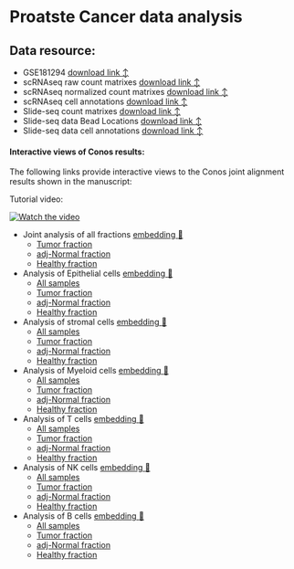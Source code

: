 # Proatste Cancer data analysis

## Data resource:
- GSE181294  [download link :arrow_up_down:](https://www.ncbi.nlm.nih.gov/geo/query/acc.cgi?acc=GSE181294)
- scRNAseq raw count matrixes  [download link :arrow_up_down:](https://drive.google.com/file/d/1ZbGoO7AchEGs4VUNrI1KxKCsLYoazrky/view?usp=share_link)
- scRNAseq normalized count matrixes  [download link :arrow_up_down:](https://drive.google.com/file/d/1RSCRNXPr2GZPtpGv-Aj6Y94cwxJJY1eW/view?usp=share_link)
- scRNAseq cell annotations  [download link :arrow_up_down:](https://drive.google.com/file/d/1WuIwpuHibuR4D9hUyquJ72UYSOU_fVwx/view?usp=share_link)
- Slide-seq count matrixes  [download link :arrow_up_down:](https://drive.google.com/file/d/1eIq4q2k3EeHNg8drxf8f7j_CMrcyt9pQ/view?usp=share_link)
- Slide-seq data Bead Locations  [download link :arrow_up_down:](https://drive.google.com/file/d/1cAFU42N0xACjkSS9kLD7C477wwP4LgoM/view?usp=share_link)
- Slide-seq data cell annotations  [download link :arrow_up_down:](https://drive.google.com/file/d/1thfKrpbIqscUHRse6MyGet_dM6XtPZON/view?usp=share_link)


#### Interactive views of Conos results:
The following links provide interactive views to the Conos joint alignment results shown in the manuscript:

Tutorial video:

[![Watch the video](http://pklab.med.harvard.edu/shenglin//NB.immune.atlas/example2.png)](https://www.youtube.com/watch?v=12k0vl9wXXQ)



*   Joint analysis of all fractions [embedding :blue_book:](http://pklab.med.harvard.edu/shenglin//PCA/scano/F1a.pdf)
    *   [Tumor fraction](http://pklab.med.harvard.edu/nikolas/pagoda2/frontend/current/pagodaURL/index.html?fileURL=http://pklab.med.harvard.edu/shenglin//PCA/bin/all.Tumor.bin)
    *   [adj-Normal fraction](http://pklab.med.harvard.edu/nikolas/pagoda2/frontend/current/pagodaURL/index.html?fileURL=http://pklab.med.harvard.edu/shenglin//PCA/bin/all.Normal.bin)
    *   [Healthy fraction](http://pklab.med.harvard.edu/nikolas/pagoda2/frontend/current/pagodaURL/index.html?fileURL=http://pklab.med.harvard.edu/shenglin//PCA/bin/all.Healthy.bin)
*   Analysis of Epithelial cells [embedding :blue_book:](http://pklab.med.harvard.edu/shenglin//PCA/scano/F2a.pdf)
    *   [All samples](http://pklab.med.harvard.edu/nikolas/pagoda2/frontend/current/pagodaURL/index.html?fileURL=http://pklab.med.harvard.edu/shenglin//PCA/bin/Epi.all.bin)
    *   [Tumor fraction](http://pklab.med.harvard.edu/nikolas/pagoda2/frontend/current/pagodaURL/index.html?fileURL=http://pklab.med.harvard.edu/shenglin//PCA/bin/Epi.Tumor.bin)
    *   [adj-Normal fraction](http://pklab.med.harvard.edu/nikolas/pagoda2/frontend/current/pagodaURL/index.html?fileURL=http://pklab.med.harvard.edu/shenglin//PCA/bin/Epi.Normal.bin)
    *   [Healthy fraction](http://pklab.med.harvard.edu/nikolas/pagoda2/frontend/current/pagodaURL/index.html?fileURL=http://pklab.med.harvard.edu/shenglin//PCA/bin/Epi.Healthy.bin)
*   Analysis of stromal cells [embedding :blue_book:](http://pklab.med.harvard.edu/shenglin//PCA/scano/F3a.pdf)
    *   [All samples](http://pklab.med.harvard.edu/nikolas/pagoda2/frontend/current/pagodaURL/index.html?fileURL=http://pklab.med.harvard.edu/shenglin//PCA/bin/stromal.all.bin)
    *   [Tumor fraction](http://pklab.med.harvard.edu/nikolas/pagoda2/frontend/current/pagodaURL/index.html?fileURL=http://pklab.med.harvard.edu/shenglin//PCA/bin/stromal.Tumor.bin)
    *   [adj-Normal fraction](http://pklab.med.harvard.edu/nikolas/pagoda2/frontend/current/pagodaURL/index.html?fileURL=http://pklab.med.harvard.edu/shenglin//PCA/bin/stromal.Normal.bin)
    *   [Healthy fraction](http://pklab.med.harvard.edu/nikolas/pagoda2/frontend/current/pagodaURL/index.html?fileURL=http://pklab.med.harvard.edu/shenglin//PCA/bin/stromal.Healthy.bin)
*   Analysis of Myeloid cells [embedding :blue_book:](http://pklab.med.harvard.edu/shenglin//PCA/scano/F5a.pdf)
    *   [All samples](http://pklab.med.harvard.edu/nikolas/pagoda2/frontend/current/pagodaURL/index.html?fileURL=http://pklab.med.harvard.edu/shenglin//PCA/bin/myeloid.all.bin)
    *   [Tumor fraction](http://pklab.med.harvard.edu/nikolas/pagoda2/frontend/current/pagodaURL/index.html?fileURL=http://pklab.med.harvard.edu/shenglin//PCA/bin/myeloid.Tumor.bin)
    *   [adj-Normal fraction](http://pklab.med.harvard.edu/nikolas/pagoda2/frontend/current/pagodaURL/index.html?fileURL=http://pklab.med.harvard.edu/shenglin//PCA/bin/myeloid.Normal.bin)
    *   [Healthy fraction](http://pklab.med.harvard.edu/nikolas/pagoda2/frontend/current/pagodaURL/index.html?fileURL=http://pklab.med.harvard.edu/shenglin//PCA/bin/myeloid.Healthy.bin)
*   Analysis of T cells [embedding :blue_book:](http://pklab.med.harvard.edu/shenglin//PCA/scano/F6a.pdf)
    *   [All samples](http://pklab.med.harvard.edu/nikolas/pagoda2/frontend/current/pagodaURL/index.html?fileURL=http://pklab.med.harvard.edu/shenglin//PCA/bin/Tcell.all.bin)
    *   [Tumor fraction](http://pklab.med.harvard.edu/nikolas/pagoda2/frontend/current/pagodaURL/index.html?fileURL=http://pklab.med.harvard.edu/shenglin//PCA/bin/Tcell.Tumor.bin)
    *   [adj-Normal fraction](http://pklab.med.harvard.edu/nikolas/pagoda2/frontend/current/pagodaURL/index.html?fileURL=http://pklab.med.harvard.edu/shenglin//PCA/bin/Tcell.Normal.bin)
    *   [Healthy fraction](http://pklab.med.harvard.edu/nikolas/pagoda2/frontend/current/pagodaURL/index.html?fileURL=http://pklab.med.harvard.edu/shenglin//PCA/bin/Tcell.Healthy.bin)
*   Analysis of NK cells [embedding :blue_book:](http://pklab.med.harvard.edu/shenglin//PCA/scano/F7a.NK.pdf)
    *   [All samples](http://pklab.med.harvard.edu/nikolas/pagoda2/frontend/current/pagodaURL/index.html?fileURL=http://pklab.med.harvard.edu/shenglin//PCA/bin/NK.all.bin)
    *   [Tumor fraction](http://pklab.med.harvard.edu/nikolas/pagoda2/frontend/current/pagodaURL/index.html?fileURL=http://pklab.med.harvard.edu/shenglin//PCA/bin/NK.Tumor.bin)
    *   [adj-Normal fraction](http://pklab.med.harvard.edu/nikolas/pagoda2/frontend/current/pagodaURL/index.html?fileURL=http://pklab.med.harvard.edu/shenglin//PCA/bin/NK.Normal.bin)
    *   [Healthy fraction](http://pklab.med.harvard.edu/nikolas/pagoda2/frontend/current/pagodaURL/index.html?fileURL=http://pklab.med.harvard.edu/shenglin//PCA/bin/NK.Healthy.bin)
*   Analysis of B cells [embedding :blue_book:](http://pklab.med.harvard.edu/shenglin//PCA/scano/F7a.pdf)
    *   [All samples](http://pklab.med.harvard.edu/nikolas/pagoda2/frontend/current/pagodaURL/index.html?fileURL=http://pklab.med.harvard.edu/shenglin//PCA/bin/Bcell.all.bin)
    *   [Tumor fraction](http://pklab.med.harvard.edu/nikolas/pagoda2/frontend/current/pagodaURL/index.html?fileURL=http://pklab.med.harvard.edu/shenglin//PCA/bin/Bcell.Tumor.bin)
    *   [adj-Normal fraction](http://pklab.med.harvard.edu/nikolas/pagoda2/frontend/current/pagodaURL/index.html?fileURL=http://pklab.med.harvard.edu/shenglin//PCA/bin/Bcell.Normal.bin)
    *   [Healthy fraction](http://pklab.med.harvard.edu/nikolas/pagoda2/frontend/current/pagodaURL/index.html?fileURL=http://pklab.med.harvard.edu/shenglin//PCA/bin/Bcell.Healthy.bin)
    
    

    
    
